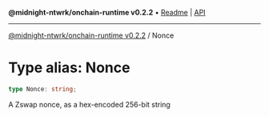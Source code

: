 **@midnight-ntwrk/onchain-runtime v0.2.2** • [Readme](../README.md) \| [API](../globals.md)

***

[@midnight-ntwrk/onchain-runtime v0.2.2](../README.md) / Nonce

# Type alias: Nonce

```ts
type Nonce: string;
```

A Zswap nonce, as a hex-encoded 256-bit string
